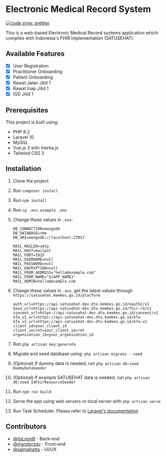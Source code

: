 # Electronic Medical Record System

[![code style: prettier](https://img.shields.io/badge/code_style-prettier-ff69b4.svg?style=flat-square)](https://github.com/prettier/prettier)

This is a web-based Electronic Medical Record systems application which complies with Indonesia's FHIR Implementation (SATUSEHAT).

## Available Features

-   [x] User Registration
-   [x] Practitioner Onboarding
-   [x] Patient Onboarding
-   [x] Rawat Jalan Jilid 1
-   [x] Rawat Inap Jilid 1
-   [x] IGD Jilid 1

## Prerequisites

This project is built using:

-   PHP 8.2
-   Laravel 10
-   MySQL
-   Vue.js 3 with Inertia.js
-   Tailwind CSS 3

## Installation

1. Clone the project
2. Run `composer install`
3. Run `npm install`
4. Run `cp .env.example .env`
5. Change these values in `.env`:

    ```
    DB_CONNECTION=mongodb
    DB_DATABASE=rme
    DB_URI=mongodb://localhost:27017

    MAIL_MAILER=smtp
    MAIL_HOST=mailpit
    MAIL_PORT=1025
    MAIL_USERNAME=null
    MAIL_PASSWORD=null
    MAIL_ENCRYPTION=null
    MAIL_FROM_ADDRESS="hello@example.com"
    MAIL_FROM_NAME="${APP_NAME}"
    MAIL_ADMIN=hello@example.com
    ```

6. Change these values in `.env`, get the latest values through `https://satusehat.kemkes.go.id/platform`
    ```
    auth_url=https://api-satusehat-dev.dto.kemkes.go.id/oauth2/v1
    base_url=https://api-satusehat-dev.dto.kemkes.go.id/fhir-r4/v1
    consent_url=https://api-satusehat-dev.dto.kemkes.go.id/consent/v1
    kfa_v1_url=https://api-satusehat-dev.dto.kemkes.go.id/kfa
    kfa_v2_url=https://api-satusehat-dev.dto.kemkes.go.id/kfa-v2
    client_id=your_client_id
    client_secret=your_client_secret
    organization_id=your_organization_id
    ```
7. Run `php artisan key:generate`
8. Migrate and seed database using: `php artisan migrate --seed`
9. (Optional) If dummy data is needed, run `php artisan db:seed DummyDataSeeder`
10. (Optional) If example SATUSEHAT data is needed, run `php artisan db:seed IdFhirResourceSeeder`
11. Run `npm run build`
12. Serve the app using web servers or local server with `php artisan serve`
13. Run Task Scheduler. Please refer to [Laravel's documentation](https://laravel.com/docs/10.x/scheduling#running-the-scheduler)

## Contributors

-   [@itsLeonB](https://github.com/itsLeonB) - Back-end
-   [@mandorzqy](https://github.com/mandorzqy) - Front-end
-   [@salmahatta](https://github.com/salmahatta) - UI/UX
